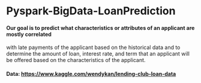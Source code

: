 # Pyspark-BigData-LoanPrediction

#### Our goal is to predict what characteristics or attributes of an applicant are mostly correlated
with late payments of the applicant based on the historical data and to determine the amount of loan, interest rate, and term that an applicant will be offered based on the characteristics of the applicant.

#### Data: https://www.kaggle.com/wendykan/lending-club-loan-data

